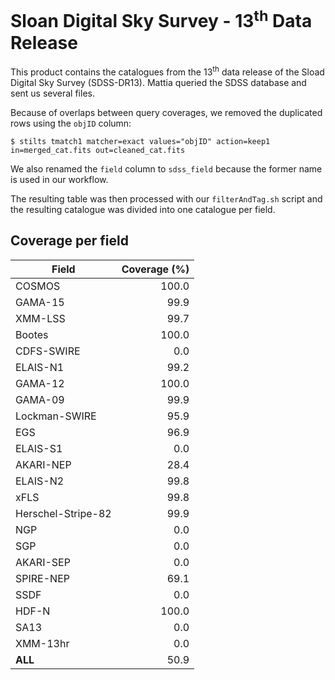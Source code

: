 Sloan Digital Sky Survey - 13<sup>th</sup> Data Release
=======================================================

This product contains the catalogues from the 13<sup>th</sup> data release of
the Sload Digital Sky Survey (SDSS-DR13).  Mattia queried the SDSS database and
sent us several files.

Because of overlaps between query coverages, we removed the duplicated rows
using the `objID` column:

```shell
$ stilts tmatch1 matcher=exact values="objID" action=keep1 in=merged_cat.fits out=cleaned_cat.fits
```

We also renamed the `field` column to `sdss_field` because the former name is
used in our workflow.

The resulting table was then processed with our `filterAndTag.sh` script and the
resulting catalogue was divided into one catalogue per field.

## Coverage per field

|      Field       |Coverage (%)|
|------------------|-----------:|
|            COSMOS|   100.0    |
|           GAMA-15|    99.9    |
|           XMM-LSS|    99.7    |
|            Bootes|   100.0    |
|        CDFS-SWIRE|     0.0    |
|          ELAIS-N1|    99.2    |
|           GAMA-12|   100.0    |
|           GAMA-09|    99.9    |
|     Lockman-SWIRE|    95.9    |
|               EGS|    96.9    |
|          ELAIS-S1|     0.0    |
|         AKARI-NEP|    28.4    |
|          ELAIS-N2|    99.8    |
|              xFLS|    99.8    |
|Herschel-Stripe-82|    99.9    |
|               NGP|     0.0    |
|               SGP|     0.0    |
|         AKARI-SEP|     0.0    |
|         SPIRE-NEP|    69.1    |
|              SSDF|     0.0    |
|             HDF-N|   100.0    |
|              SA13|     0.0    |
|          XMM-13hr|     0.0    |
|           __ALL__|    50.9    |
